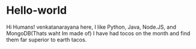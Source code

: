 # Hello-world
Hi Humans!
venkatanarayana here, I like Python, Java, Node.JS, and MongoDB(Thats waht Im made of)
I have had tocos on the month and find them far superior to earth tacos.
